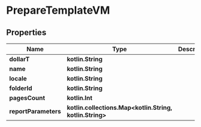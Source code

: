 
# PrepareTemplateVM

## Properties
Name | Type | Description | Notes
------------ | ------------- | ------------- | -------------
**dollarT** | **kotlin.String** |  | 
**name** | **kotlin.String** |  |  [optional]
**locale** | **kotlin.String** |  |  [optional]
**folderId** | **kotlin.String** |  |  [optional]
**pagesCount** | **kotlin.Int** |  |  [optional]
**reportParameters** | **kotlin.collections.Map&lt;kotlin.String, kotlin.String&gt;** |  |  [optional]



